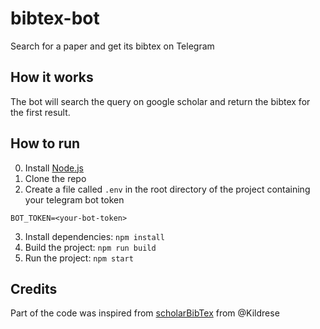 # bibtex-bot
Search for a paper and get its bibtex on Telegram

## How it works
The bot will search the query on google scholar and return the bibtex for the first result.

## How to run
0. Install [Node.js](https://nodejs.org/en/)
1. Clone the repo
2. Create a file called `.env` in the root directory of the project containing your telegram bot token
```
BOT_TOKEN=<your-bot-token>
```
3. Install dependencies: `npm install`
4. Build the project: `npm run build`
5. Run the project: `npm start`

## Credits
Part of the code was inspired from [scholarBibTex](https://github.com/Kildrese/scholarBibTex) from @Kildrese



